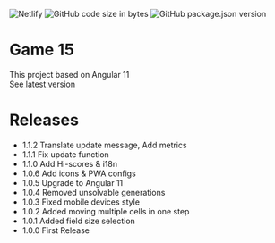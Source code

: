 ![Netlify](https://img.shields.io/netlify/9bdb8e64-3be8-435c-9f73-383788256fa2)
![GitHub code size in bytes](https://img.shields.io/github/languages/code-size/tapahbl4/game15)
![GitHub package.json version](https://img.shields.io/github/package-json/v/tapahbl4/game15)

# Game 15

This project based on Angular 11  
[See latest version](https://fifteen-game.netlify.app)

# Releases

* 1.1.2 Translate update message, Add metrics
* 1.1.1 Fix update function
* 1.1.0 Add Hi-scores & i18n
* 1.0.6 Add icons & PWA configs
* 1.0.5 Upgrade to Angular 11
* 1.0.4 Removed unsolvable generations
* 1.0.3 Fixed mobile devices style
* 1.0.2 Added moving multiple cells in one step
* 1.0.1 Added field size selection
* 1.0.0 First Release

